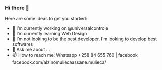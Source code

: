 ### Hi there 👋



Here are some ideas to get you started:

- 🔭 I’m currently working on @universalcontrole
- 🌱 I’m currently learning Web Design
- 🤔 I’m not looking to be the best developer, I'm looking to develop best softwares
- 💬 Ask me about ... 
- 📫 How to reach me:  Whatsapp +258 84 655 760  | facebook facebook.com/alzinomuliecaassane.mulieca/  
